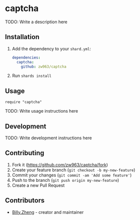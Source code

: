 # captcha

TODO: Write a description here

## Installation

1. Add the dependency to your `shard.yml`:

   ```yaml
   dependencies:
     captcha:
       github: zw963/captcha
   ```

2. Run `shards install`

## Usage

```crystal
require "captcha"
```

TODO: Write usage instructions here

## Development

TODO: Write development instructions here

## Contributing

1. Fork it (<https://github.com/zw963/captcha/fork>)
2. Create your feature branch (`git checkout -b my-new-feature`)
3. Commit your changes (`git commit -am 'Add some feature'`)
4. Push to the branch (`git push origin my-new-feature`)
5. Create a new Pull Request

## Contributors

- [Billy.Zheng](https://github.com/zw963) - creator and maintainer
